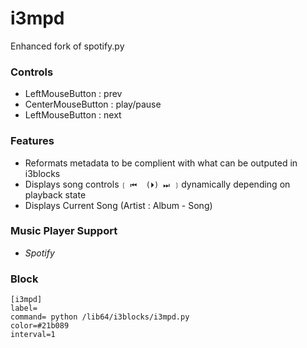 # i3mpd
Enhanced fork of spotify.py

### Controls
* LeftMouseButton : prev
* CenterMouseButton : play/pause
* LeftMouseButton : next

### Features
* Reformats metadata to be complient with what can be outputed in i3blocks
* Displays song controls `❲ ⏮  (⏵) ⏭ ❳` dynamically depending on playback state
* Displays Current Song (Artist : Album - Song)

### Music Player Support
* *Spotify*

### Block
```
[i3mpd]
label=
command= python /lib64/i3blocks/i3mpd.py
color=#21b089
interval=1
```
